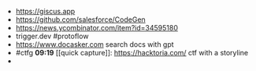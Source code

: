 - https://giscus.app
- https://github.com/salesforce/CodeGen
- https://news.ycombinator.com/item?id=34595180
- trigger.dev #protoflow
- https://www.docasker.com search docs with gpt
- #ctfg **09:19** [[quick capture]]:  https://hacktoria.com/ ctf with a storyline
-